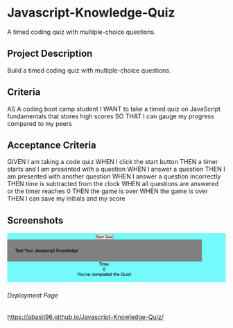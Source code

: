 # Javascript-Knowledge-Quiz
A timed coding quiz with multiple-choice questions.

## Project Description
Build a timed coding quiz with multiple-choice questions.

## Criteria
AS A coding boot camp student
I WANT to take a timed quiz on JavaScript fundamentals that stores high scores
SO THAT I can gauge my progress compared to my peers

## Acceptance Criteria
GIVEN I am taking a code quiz
WHEN I click the start button
THEN a timer starts and I am presented with a question
WHEN I answer a question
THEN I am presented with another question
WHEN I answer a question incorrectly
THEN time is subtracted from the clock
WHEN all questions are answered or the timer reaches 0
THEN the game is over
WHEN the game is over
THEN I can save my initials and my score

## Screenshots
![Screenshot](./Assets/Screenshot%202023-06-05%20at%205.17.25%20PM.png)

###### Deployment Page
https://abasit96.github.io/Javascript-Knowledge-Quiz/